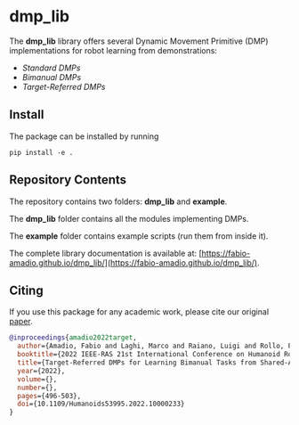 # dmp_lib
The __dmp_lib__ library offers several Dynamic Movement Primitive (DMP) implementations for robot learning from demonstrations:
- *Standard DMPs*
- *Bimanual DMPs*
- *Target-Referred DMPs*


## Install ##

The package can be installed by running

```
pip install -e .
```

## Repository Contents ##

The repository contains two folders: __dmp_lib__ and __example__.

The __dmp_lib__ folder contains all the modules implementing DMPs.

The __example__ folder contains example scripts (run them from inside it).

The complete library documentation is available at: [https://fabio-amadio.github.io/dmp_lib/](https://fabio-amadio.github.io/dmp_lib/).

## Citing
If you use this package for any academic work, please cite our original [paper](https://ieeexplore.ieee.org/document/10000233).
```bibtex
@inproceedings{amadio2022target,
  author={Amadio, Fabio and Laghi, Marco and Raiano, Luigi and Rollo, Federico and Zunino, Andrea and Raiola, Gennaro and Ajoudani, Arash},
  booktitle={2022 IEEE-RAS 21st International Conference on Humanoid Robots (Humanoids)}, 
  title={Target-Referred DMPs for Learning Bimanual Tasks from Shared-Autonomy Telemanipulation}, 
  year={2022},
  volume={},
  number={},
  pages={496-503},
  doi={10.1109/Humanoids53995.2022.10000233}
}
```
